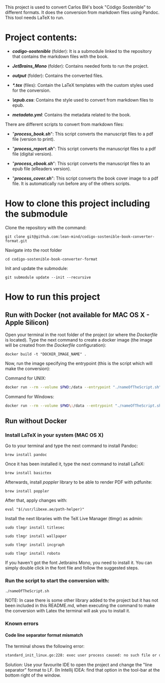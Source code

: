 This project is used to convert Carlos Blé's book "Código Sostenible" to different formats.
It does the conversion from markdown files using Pandoc. This tool needs LaTeX to run.

# Project contents:

- ***codigo-sostenible*** (folder): It is a submodule linked to the repository that contains the markdown files with the book.


- ***JetBrains_Mono*** (folder): Contains needed fonts to run the project.


- ***output*** (folder): Contains the converted files.


- ***\*.tex*** (files): Contain the LaTeX templates with the custom styles used for the conversion.


- ***\epub.css***: Contains the style used to convert from markdown files to epub.


- ***metadata.yml***: Contains the metadata related to the book.


There are different scripts to convert from markdown files:

- "***process_book.sh***": This script converts the manuscript files to a pdf file (version to print).


- "***process_report.sh***": This script converts the manuscript files to a pdf file (digital version).


- "***process_ebook.sh***": This script converts the manuscript files to an epub file (eReaders version).


- "***process_cover.sh***": This script converts the book cover image to a pdf file.
  It is automatically run before any of the others scripts.


# How to clone this project including the submodule

Clone the repository with the command:

`git clone git@github.com:lean-mind/codigo-sostenible-book-converter-format.git`

Navigate into the root folder

`cd codigo-sostenible-book-converter-format`

Init and update the submodule:

`git submodule update --init --recursive`


# How to run this project

## Run with Docker (not available for MAC OS X - Apple Silicon)

Open your terminal in the root folder of the project (or where the _Dockerfile_ is located). 
Type the next command to create a docker image (the image will be created from the _Dockerfile_ configuration):

`docker build -t "DOCKER_IMAGE_NAME" .`

Now, run the image specifying the entrypoint (this is the script which will make the conversion):


Command for UNIX:
```Bash
docker run --rm --volume $PWD:/data --entrypoint "./nameOfTheScript.sh" DOCKER_IMAGE_NAME
```

Command for Windows:
```Bash
docker run --rm --volume $PWD\:/data --entrypoint "./nameOfTheScript.sh" DOCKER_IMAGE_NAME
```



## Run without Docker

### Install LaTeX in your system (MAC OS X)

Go to your terminal and type the next command to install Pandoc:

`brew install pandoc`

Once it has been installed it, type the next command to install LaTeX:

`brew install basictex`

Afterwards, install _poppler_ library to be able to render PDF with pdfunite:

`brew install poppler`

After that, apply changes with:

`eval "$(/usr/libexe.ae/path-helper)"`

Install the next libraries with the TeX Live Manager (tlmgr) as admin:

`sudo tlmgr install titlesec`

`sudo tlmgr install wallpaper`

`sudo tlmgr install incgraph`

`sudo tlmgr install roboto`

If you haven't got the font Jetbrains Mono, you need to install it. 
You can simply double click in the font file and follow the suggested steps.

### Run the script to start the conversion with:

`./nameOfTheScript.sh`

NOTE: In case there is some other library added to the project but it has not been included in this README.md,
when executing the command to make the conversion with Latex the terminal will ask you to install it.


### Known errors

#### Code line separator format mismatch

The terminal shows the following error:

```Bash
standard_init_linux.go:228: exec user process caused: no such file or directory
```

Solution: Use your favourite IDE to open the project and change the "line separator" format to LF.
(In Intellij IDEA: find that option in the tool-bar at the bottom right of the window.
